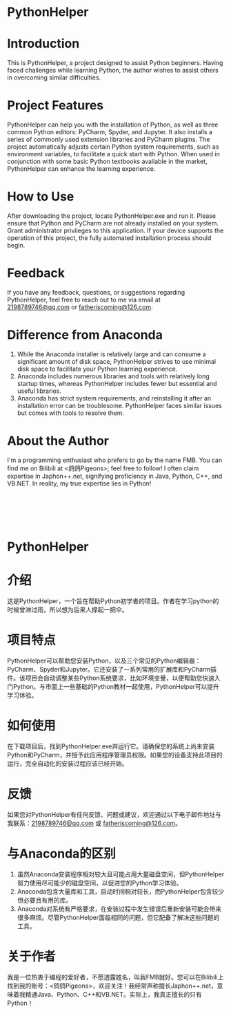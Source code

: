 # PythonHelper

# Introduction
This is PythonHelper, a project designed to assist Python beginners. Having faced challenges while learning Python, the author wishes to assist others in overcoming similar difficulties.
# Project Features
PythonHelper can help you with the installation of Python, as well as three common Python editors: PyCharm, Spyder, and Jupyter. It also installs a series of commonly used extension libraries and PyCharm plugins. The project automatically adjusts certain Python system requirements, such as environment variables, to facilitate a quick start with Python. When used in conjunction with some basic Python textbooks available in the market, PythonHelper can enhance the learning experience.

# How to Use
After downloading the project, locate PythonHelper.exe and run it. Please ensure that Python and PyCharm are not already installed on your system. Grant administrator privileges to this application. If your device supports the operation of this project, the fully automated installation process should begin.

# Feedback
If you have any feedback, questions, or suggestions regarding PythonHelper, feel free to reach out to me via email at 2198789746@qq.com or fatheriscoming@126.com.

# Difference from Anaconda
1. While the Anaconda installer is relatively large and can consume a significant amount of disk space, PythonHelper strives to use minimal disk space to facilitate your Python learning experience.
2. Anaconda includes numerous libraries and tools with relatively long startup times, whereas PythonHelper includes fewer but essential and useful libraries.
3. Anaconda has strict system requirements, and reinstalling it after an installation error can be troublesome. PythonHelper faces similar issues but comes with tools to resolve them.

# About the Author
I'm a programming enthusiast who prefers to go by the name FMB. You can find me on Bilibili at <鸽鸽Pigeons>; feel free to follow! I often claim expertise in Japhon++.net, signifying proficiency in Java, Python, C++, and VB.NET. In reality, my true expertise lies in Python!

<br>
<br>
<br>
<br>

# PythonHelper

# 介绍
这是PythonHelper，一个旨在帮助Python初学者的项目。作者在学习python的时候曾淋过雨，所以想为后来人撑起一把伞。

# 项目特点
PythonHelper可以帮助您安装Python，以及三个常见的Python编辑器：PyCharm、Spyder和Jupyter。它还安装了一系列常用的扩展库和PyCharm插件。该项目会自动调整某些Python系统要求，比如环境变量，以便帮助您快速入门Python。与市面上一些基础的Python教材一起使用，PythonHelper可以提升学习体验。

# 如何使用
在下载项目后，找到PythonHelper.exe并运行它。请确保您的系统上尚未安装Python和PyCharm，并授予此应用程序管理员权限。如果您的设备支持此项目的运行，完全自动化的安装过程应该已经开始。

# 反馈
如果您对PythonHelper有任何反馈、问题或建议，欢迎通过以下电子邮件地址与我联系：2198789746@qq.com 或 fatheriscoming@126.com。

# 与Anaconda的区别
1. 虽然Anaconda安装程序相对较大且可能占用大量磁盘空间，但PythonHelper努力使用尽可能少的磁盘空间，以促进您的Python学习体验。
2. Anaconda包含大量库和工具，启动时间相对较长，而PythonHelper包含较少但必要且有用的库。
3. Anaconda对系统有严格要求，在安装过程中发生错误后重新安装可能会带来很多麻烦。尽管PythonHelper面临相同的问题，但它配备了解决这些问题的工具。

# 关于作者
我是一位热衷于编程的爱好者，不愿透露姓名，叫我FMB就好。您可以在Bilibili上找到我的账号：<鸽鸽Pigeons>，欢迎关注！我经常声称擅长Japhon++.net，意味着我精通Java、Python、C++和VB.NET。实际上，我真正擅长的只有Python！
